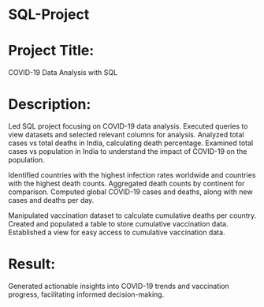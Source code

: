 # SQL-Project

# Project Title:
COVID-19 Data Analysis with SQL

# Description:
Led SQL project focusing on COVID-19 data analysis. Executed queries to view datasets and selected relevant columns for analysis. Analyzed total cases vs total deaths in India, calculating death percentage. Examined total cases vs population in India to understand the impact of COVID-19 on the population.

Identified countries with the highest infection rates worldwide and countries with the highest death counts. Aggregated death counts by continent for comparison. Computed global COVID-19 cases and deaths, along with new cases and deaths per day.

Manipulated vaccination dataset to calculate cumulative deaths per country. Created and populated a table to store cumulative vaccination data. Established a view for easy access to cumulative vaccination data.

# Result: 
Generated actionable insights into COVID-19 trends and vaccination progress, facilitating informed decision-making.






